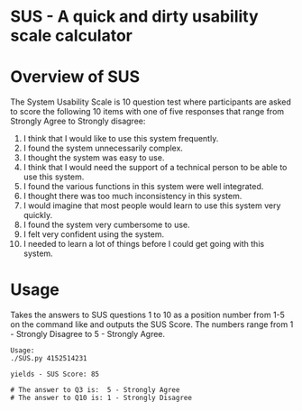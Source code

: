 SUS - A quick and dirty usability scale calculator
==================================================

Overview of SUS
===============

The System Usability Scale is 10 question test where participants are asked to score the following 10 items with one of five responses that range from Strongly Agree to Strongly disagree:

1. I think that I would like to use this system frequently.
2. I found the system unnecessarily complex.
3. I thought the system was easy to use.
4. I think that I would need the support of a technical person to be able to use this system.
5. I found the various functions in this system were well integrated.
6. I thought there was too much inconsistency in this system.
7. I would imagine that most people would learn to use this system very quickly.
8. I found the system very cumbersome to use.
9. I felt very confident using the system.
10. I needed to learn a lot of things before I could get going with this system.

Usage
=====

Takes the answers to SUS questions 1 to 10 as a position number from 1-5 on the command like and outputs the SUS Score.
The numbers range from 1 - Strongly Disagree to 5 - Strongly Agree.

    Usage:
    ./SUS.py 4152514231
	
    yields - SUS Score: 85

    # The answer to Q3 is:  5 - Strongly Agree
    # The answer to Q10 is: 1 - Strongly Disagree 
